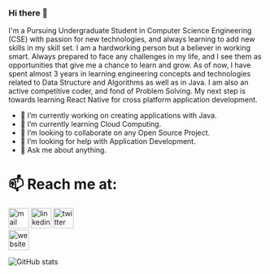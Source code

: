 ### Hi there 👋

<!--
**1amsv/1amsv** is a ✨ _special_ ✨ repository because its `README.md` (this file) appears on your GitHub profile. -->

I'm a Pursuing Undergraduate Student in Computer Science Engineering (CSE) with
passion for new technologies, and always learning to add new skills in my skill set.
I am a hardworking person but a believer in working smart. Always prepared to face
any challenges in my life, and I see them as opportunities that give me a chance to
learn and grow. As of now, I have spent almost 3 years in learning engineering
concepts and technologies related to Data Structure and Algorithms as well as in
Java. I am also an active competitive coder, and fond of Problem Solving. My next
step is towards learning React Native for cross platform application development.

- 🔭 I’m currently working on creating applications with Java. 
- 🌱 I’m currently learning Cloud Computing.
- 👯 I’m looking to collaborate on any Open Source Project.
- 🤔 I’m looking for help with Application Development.
- 💬 Ask me about anything.

# 📫 Reach me at:
[<img src=https://cdn.jsdelivr.net/npm/simple-icons@3.13.0/icons/gmail.svg alt='mail' height='40'>](https://mail.google.com/mail/?to=shaswatchat@gmail.com&subject=Hey#compose) 
[<img src='https://cdn.jsdelivr.net/npm/simple-icons@3.0.1/icons/linkedin.svg' alt='linkedin' height='40'>](https://www.linkedin.com/in/1amsv/) 
[<img src='https://cdn.jsdelivr.net/npm/simple-icons@3.0.1/icons/twitter.svg' alt='twitter' height='40'>](https://twitter.com/1amsv/)  
[<img src='https://cdn.jsdelivr.net/npm/simple-icons@3.0.1/icons/icloud.svg' alt='website' height='40'>](https://github.com/1amsv/)  

![GitHub stats](https://github-readme-stats.vercel.app/api?username=1amsv&show_icons=true)
